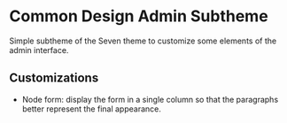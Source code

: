 Common Design Admin Subtheme
============================

Simple subtheme of the Seven theme to customize some elements of the admin
interface.

Customizations
--------------

- Node form: display the form in a single column so that the paragraphs better
  represent the final appearance.
